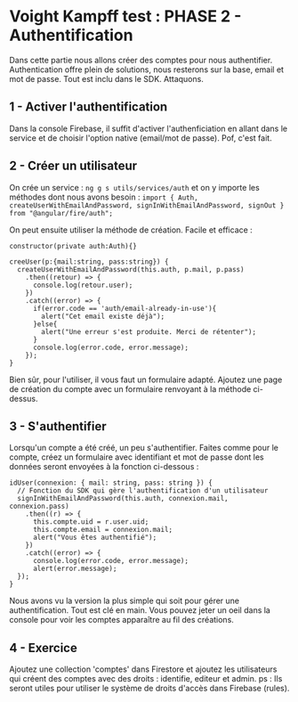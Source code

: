 # Voight Kampff test : PHASE 2 - Authentification
Dans cette partie nous allons créer des comptes pour nous authentifier. Authentication offre plein de solutions, nous resterons sur la base, email et mot de passe.
Tout est inclu dans le SDK. Attaquons.

## 1 - Activer l'authentification
Dans la console Firebase, il suffit d'activer l'authenficiation en allant dans le service et de choisir l'option native (email/mot de passe). Pof, c'est fait.

## 2 - Créer un utilisateur
On crée un service : `ng g s utils/services/auth` et on y importe les méthodes dont nous avons besoin :
`import { Auth, createUserWithEmailAndPassword, signInWithEmailAndPassword, signOut } from "@angular/fire/auth";`

On peut ensuite utiliser la méthode de création. Facile et efficace :
```
constructor(private auth:Auth){}

creeUser(p:{mail:string, pass:string}) {
  createUserWithEmailAndPassword(this.auth, p.mail, p.pass)
    .then((retour) => {
      console.log(retour.user);
    })
    .catch((error) => {
      if(error.code == 'auth/email-already-in-use'){
        alert("Cet email existe déjà");
      }else{
        alert("Une erreur s'est produite. Merci de rétenter");
      }
      console.log(error.code, error.message);
    });
}
```
Bien sûr, pour l'utiliser, il vous faut un formulaire adapté. Ajoutez une page de création du compte avec un formulaire renvoyant à la méthode ci-dessus.

## 3 - S'authentifier
Lorsqu'un compte a été créé, un peu s'authentifier. Faites comme pour le compte, créez un formulaire avec identifiant et mot de passe dont les données seront envoyées à la fonction ci-dessous :
```
idUser(connexion: { mail: string, pass: string }) {
  // Fonction du SDK qui gère l'authentification d'un utilisateur
  signInWithEmailAndPassword(this.auth, connexion.mail, connexion.pass)
    .then((r) => {
      this.compte.uid = r.user.uid;
      this.compte.email = connexion.mail;
      alert("Vous êtes authentifié");
    })
    .catch((error) => {
      console.log(error.code, error.message);
      alert(error.message);
  });
}
```
Nous avons vu la version la plus simple qui soit pour gérer une authentification. Tout est clé en main. Vous pouvez jeter un oeil dans la console pour voir les comptes apparaître au fil des créations.

## 4 - Exercice
Ajoutez une collection 'comptes' dans Firestore et ajoutez les utilisateurs qui créent des comptes avec des droits : identifie, editeur et admin.
ps : Ils seront utiles pour utiliser le système de droits d'accès dans Firebase (rules).